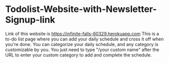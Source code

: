 # Todolist-Website-with-Newsletter-Signup-link
Link of this website is https://infinite-falls-60329.herokuapp.com
This is a to-do list page where you can add your daily schedule and cross it off when you're done. You can categorize your daily schedule, and any category is customizable by you. You just need to type "/your custom name" after the URL to enter your custom category to add and complete the schedule.
